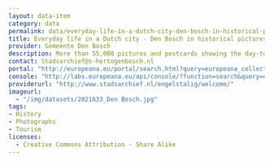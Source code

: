 ```yaml
---
layout: data-item
category: data
permalink: data/everyday-life-in-a-dutch-city-den-bosch-in-historical-pictures-and-postcards
title: Everyday life in a Dutch city - Den Bosch in historical pictures and postcards
provider: Gemeente Den Bosch
description: More than 55,000 pictures and postcards showing the day-to-day life of the inhabitants of the Dutch city of Den Bosch: shops, houses, celebrations, local dignitaries and ice-skating parties.
contact: Stadsarchief@s-hertogenbosch.nl
portal: "http://europeana.eu/portal/search.html?query=europeana_collectionName%3A2021633*&rows=24" 
console: "http://labs.europeana.eu/api/console/?function=search&query=europeana_collectionName%3A2021633*&rows=24"
providerurl: "http://www.stadsarchief.nl/engelstalig/welcome/"
imageurl: 
  - "/img/datasets/2021633_Den Bosch.jpg"
tags:
- History
- Photographs
- Tourism
licenses:
  - Creative Commons Attribution - Share Alike 
---
```

